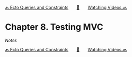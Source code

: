 [🔙 Ecto Queries and Constraints][previous-chapter]&nbsp;&nbsp;&nbsp;&nbsp;&nbsp;&nbsp;&nbsp;[🏡][readme]&nbsp;&nbsp;&nbsp;&nbsp;&nbsp;&nbsp;&nbsp;[Watching Videos 🔜][upcoming-chapter]

# Chapter 8. Testing MVC

_Notes_

[🔙 Ecto Queries and Constraints][previous-chapter]&nbsp;&nbsp;&nbsp;&nbsp;&nbsp;&nbsp;&nbsp;[🏡][readme]&nbsp;&nbsp;&nbsp;&nbsp;&nbsp;&nbsp;&nbsp;[Watching Videos 🔜][upcoming-chapter]

[readme]: README.md
[previous-chapter]: ch07-ecto-queries-and-constraints.md
[upcoming-chapter]: ch09-watching-videos.md